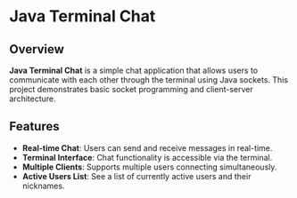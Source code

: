 # Java Terminal Chat

## Overview
**Java Terminal Chat** is a simple chat application that allows users to communicate with each other through the terminal using Java sockets. This project demonstrates basic socket programming and client-server architecture.

## Features
- **Real-time Chat**: Users can send and receive messages in real-time.
- **Terminal Interface**: Chat functionality is accessible via the terminal.
- **Multiple Clients**: Supports multiple users connecting simultaneously.
- **Active Users List**: See a list of currently active users and their nicknames.
